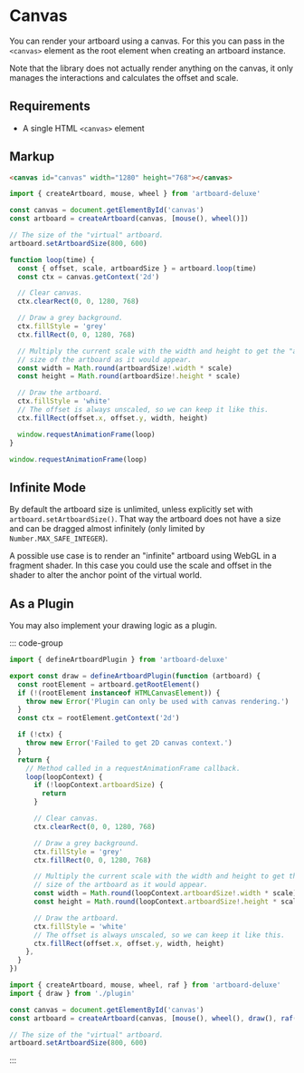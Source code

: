 # Canvas

You can render your artboard using a canvas. For this you can pass in the
`<canvas>` element as the root element when creating an artboard instance.

Note that the library does not actually render anything on the canvas, it only
manages the interactions and calculates the offset and scale.

## Requirements

- A single HTML `<canvas>` element

## Markup

```html
<canvas id="canvas" width="1280" height="768"></canvas>
```

```typescript
import { createArtboard, mouse, wheel } from 'artboard-deluxe'

const canvas = document.getElementById('canvas')
const artboard = createArtboard(canvas, [mouse(), wheel()])

// The size of the "virtual" artboard.
artboard.setArtboardSize(800, 600)

function loop(time) {
  const { offset, scale, artboardSize } = artboard.loop(time)
  const ctx = canvas.getContext('2d')

  // Clear canvas.
  ctx.clearRect(0, 0, 1280, 768)

  // Draw a grey background.
  ctx.fillStyle = 'grey'
  ctx.fillRect(0, 0, 1280, 768)

  // Multiply the current scale with the width and height to get the "actual"
  // size of the artboard as it would appear.
  const width = Math.round(artboardSize!.width * scale)
  const height = Math.round(artboardSize!.height * scale)

  // Draw the artboard.
  ctx.fillStyle = 'white'
  // The offset is always unscaled, so we can keep it like this.
  ctx.fillRect(offset.x, offset.y, width, height)

  window.requestAnimationFrame(loop)
}

window.requestAnimationFrame(loop)
```

## Infinite Mode

By default the artboard size is unlimited, unless explicitly set with
`artboard.setArtboardSize()`. That way the artboard does not have a size and can
be dragged almost infinitely (only limited by `Number.MAX_SAFE_INTEGER`).

A possible use case is to render an "infinite" artboard using WebGL in a
fragment shader. In this case you could use the scale and offset in the shader
to alter the anchor point of the virtual world.

## As a Plugin

You may also implement your drawing logic as a plugin.

::: code-group

```typescript [plugin.ts]
import { defineArtboardPlugin } from 'artboard-deluxe'

export const draw = defineArtboardPlugin(function (artboard) {
  const rootElement = artboard.getRootElement()
  if (!(rootElement instanceof HTMLCanvasElement)) {
    throw new Error('Plugin can only be used with canvas rendering.')
  }
  const ctx = rootElement.getContext('2d')

  if (!ctx) {
    throw new Error('Failed to get 2D canvas context.')
  }
  return {
    // Method called in a requestAnimationFrame callback.
    loop(loopContext) {
      if (!loopContext.artboardSize) {
        return
      }

      // Clear canvas.
      ctx.clearRect(0, 0, 1280, 768)

      // Draw a grey background.
      ctx.fillStyle = 'grey'
      ctx.fillRect(0, 0, 1280, 768)

      // Multiply the current scale with the width and height to get the "actual"
      // size of the artboard as it would appear.
      const width = Math.round(loopContext.artboardSize!.width * scale)
      const height = Math.round(loopContext.artboardSize!.height * scale)

      // Draw the artboard.
      ctx.fillStyle = 'white'
      // The offset is always unscaled, so we can keep it like this.
      ctx.fillRect(offset.x, offset.y, width, height)
    },
  }
})
```

```typescript [main.ts]
import { createArtboard, mouse, wheel, raf } from 'artboard-deluxe'
import { draw } from './plugin'

const canvas = document.getElementById('canvas')
const artboard = createArtboard(canvas, [mouse(), wheel(), draw(), raf()])

// The size of the "virtual" artboard.
artboard.setArtboardSize(800, 600)
```

:::
